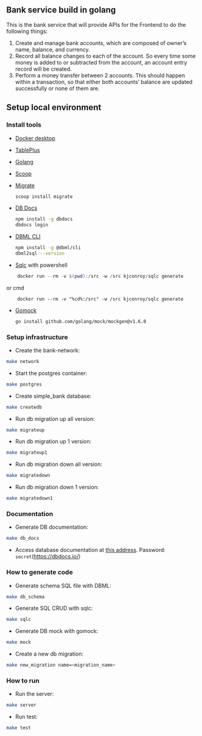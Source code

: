 ## Bank service build in golang

This is the bank service that will provide APIs for the Frontend to do the following things:

1. Create and manage bank accounts, which are composed of owner’s name, balance, and currency.
2. Record all balance changes to each of the account. So every time some money is added to or subtracted from the account, an account entry record will be created.
3. Perform a money transfer between 2 accounts. This should happen within a transaction, so that either both accounts’ balance are updated successfully or none of them are.

## Setup local environment

### Install tools

- [Docker desktop](https://www.docker.com/products/docker-desktop)
- [TablePlus](https://tableplus.com/)
- [Golang](https://golang.org/)
- [Scoop](https://scoop.sh/)
- [Migrate](https://github.com/golang-migrate/migrate/tree/master/cmd/migrate)

  ```bash
  scoop install migrate
  ```

- [DB Docs](https://dbdocs.io/docs)

  ```bash
  npm install -g dbdocs
  dbdocs login
  ```

- [DBML CLI](https://www.dbml.org/cli/#installation)

  ```bash
  npm install -g @dbml/cli
  dbml2sql --version
  ```

- [Sqlc](https://github.com/kyleconroy/sqlc#installation)
  with powershell

```powershell
    docker run --rm -v $(pwd):/src -w /src kjconroy/sqlc generate
```

or cmd

```CMD
    docker run --rm -v "%cd%:/src" -w /src kjconroy/sqlc generate
```

- [Gomock](https://github.com/golang/mock)

  ```bash
  go install github.com/golang/mock/mockgen@v1.6.0
  ```

### Setup infrastructure

- Create the bank-network:

```bash
make network
```

- Start the postgres container:

```bash
make postgres
```

- Create simple_bank database:

```bash
make createdb
```

- Run db migration up all version:

```bash
make migrateup
```

- Run db migration up 1 version:

```bash
make migrateup1
```

- Run db migration down all version:

```bash
make migratedown
```

- Run db migration down 1 version:

```bash
make migratedown1
```

### Documentation

- Generate DB documentation:

```bash
make db_docs
```

- Access database documentation at [this address](https://dbdocs.io/techschool.guru/simple_bank). Password: `secret`(https://dbdocs.io/)

### How to generate code

- Generate schema SQL file with DBML:

```bash
make db_schema
```

- Generate SQL CRUD with sqlc:

```bash
make sqlc
```

- Generate DB mock with gomock:

```bash
make mock
```

- Create a new db migration:

```bash
make new_migration name=<migration_name>
```

### How to run

- Run the server:

```bash
make server
```

- Run test:

```bash
make test
```
